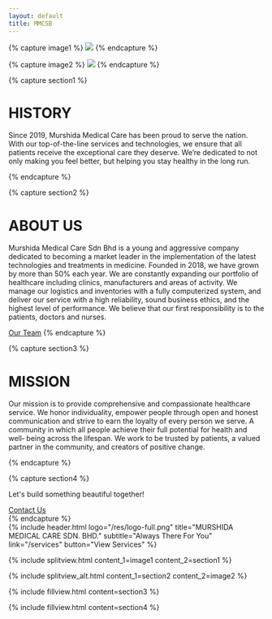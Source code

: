 ```yaml
---
layout: default
title: MMCSB
---
```


{% capture image1 %}
<img src="/mmcsb/res/doctor.jpeg" class="img-fluid fade-on-view my-5">
{% endcapture %}

{% capture image2 %}
<img src="/mmcsb/res/about.jpg" class="img-fluid fade-on-view my-5">
{% endcapture %}

{% capture section1 %}
<h1 class="heading">HISTORY</h1>
<p class="justify">Since 2019, Murshida Medical Care has been proud to serve the nation.
  With our top-of-the-line services and technologies, we ensure that all
  patients receive the exceptional care they deserve. We’re dedicated to
  not only making you feel better, but helping you stay healthy in the long
run.</p>
{% endcapture %}

{% capture section2 %}
<h1 class="heading">ABOUT US</h1>
<p class="justify">Murshida Medical Care Sdn Bhd is a young and aggressive company
  dedicated to becoming a market leader in the implementation of the
  latest technologies and treatments in medicine.
  Founded in 2018, we have grown by more than 50% each year. We are
  constantly expanding our portfolio of healthcare including clinics,
  manufacturers and areas of activity.
  We manage our logistics and inventories with a fully computerized
  system, and deliver our service with a high reliability, sound business
  ethics, and the highest level of performance.
  We believe that our first responsibility is to the patients, doctors and
nurses.</p>
<a class="btn btn-secondary w-100" href="/mmcsb/teams">Our Team</a>
{% endcapture %}

{% capture section3 %}
<div class="container justify">
  <h1 class="heading">MISSION</h1>
  <p>Our mission is to provide comprehensive and compassionate     
    healthcare  service. We honor individuality, empower people  
    through open and honest  communication and strive to earn  
    the loyalty of every person we serve. A  community in which all 
    people achieve their full potential for health and well‐ being 
    across the lifespan.  We work to be trusted by patients, a valued 
  partner  in the community, and creators of positive change.</p>
</div>
{% endcapture %}

{% capture section4 %}
<div class="bg round position-relative overflow-hidden p-3 p-md-5 m-md-3 text-center">
  <div class="fade-on-view col-md-9 p-lg-5 mx-auto my-5">
    <p class="display-5">Let's build something beautiful together!</p>
    <a class="btn btn-secondary btn-lg" href="/mmcsb/contacts">Contact Us</a>
  </div>
</div>
{% endcapture %}

<main class="content">
  {% include header.html
    logo="/res/logo-full.png"
    title="MURSHIDA MEDICAL CARE SDN. BHD."
    subtitle="Always There For You"
    link="/services"
    button="View Services"
  %}

  {% include splitview.html
    content_1=image1
    content_2=section1
  %}

  {% include splitview_alt.html
    content_1=section2
    content_2=image2
  %}

  {% include fillview.html
    content=section3
  %}

  {% include fillview.html
    content=section4
  %}
</main>